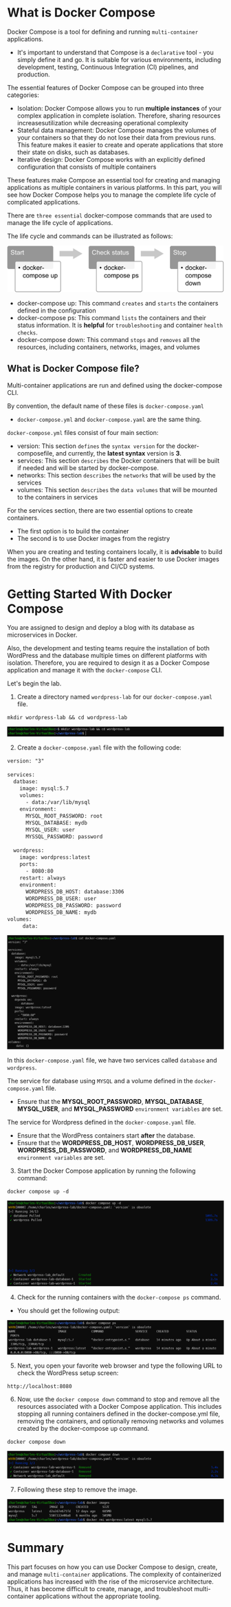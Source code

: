 # What is Docker Compose
Docker Compose is a tool for defining and running `multi-container` applications.

- It's important to understand that Compose is a `declarative` tool - you simply define it and go. It is suitable for various environments, including development, testing, Continuous Integration (CI) pipelines, and production.

The essential features of Docker Compose can be grouped into three categories:
- Isolation: Docker Compose allows you to run **multiple instances** of your complex application in complete isolation. Therefore, sharing resources increasesutilization while decreasing operational complexity
- Stateful data management: Docker Compose manages the volumes of your containers so that they do not lose their data from previous runs. This feature makes it easier to create and operate applications that store their state on disks, such as databases.
- Iterative design: Docker Compose works with an explicitly defined configuration that consists of multiple containers

These features make Compose an essential tool for creating and managing applications as multiple containers in various platforms. In this part, you will see how Docker Compose helps you to manage the complete life cycle of complicated applications.

There are `three essential` docker-compose commands that are used to manage the life cycle of applications.

The life cycle and commands can be illustrated as follows:

![alt text](../images/14.Docker-Compose/LifeCycleCompose.png)

- docker-compose up: This command `creates` and `starts` the containers defined in the configuration
- docker-compose ps: This command `lists` the containers and their status information. It is **helpful** for `troubleshooting` and container `health checks`.
- docker-compose down: This command `stops` and `removes` all the resources, including containers, networks, images, and volumes

## What is Docker Compose file?
Multi-container applications are run and defined using the docker-compose CLI.

By convention, the default name of these files is `docker-compose.yaml`
- `docker-compose.yml` and `docker-compose.yaml` are the same thing.

`docker-compose.yml` files consist of four main section:
- version: This section `defines` the `syntax version` for the docker-composefile, and currently, the **latest syntax** version is **3**.
- services: This section `describes` the Docker containers that will be built if needed and will be started by docker-compose.
- networks: This section `describes` the `networks` that will be used by the services
- volumes: This section `describes` the `data volumes` that will be mounted to the
containers in services

For the services section, there are two essential options to create containers. 
- The first option is to build the container
- The second is to use Docker images from the registry

When you are creating and testing containers locally, it is **advisable** to build the images. On the other hand, it is faster and easier to use Docker images from the registry for production and CI/CD systems.

# Getting Started With Docker Compose
You are assigned to design and deploy a blog with its database as microservices in Docker.

Also, the development and testing teams require the installation of both WordPress and the database multiple times on different platforms with isolation. Therefore, you are required to design it as a Docker Compose application and manage it with the `docker-compose` CLI.

Let's begin the lab.

1. Create a directory named `wordpress-lab` for our `docker-compose.yaml` file.

```
mkdir wordpress-lab && cd wordpress-lab
```

![alt text](../images/14.Docker-Compose/1Compose.png)

2. Create a `docker-compose.yaml` file with the following code:

```
version: "3"

services:
  datbase:
    image: mysql:5.7
    volumes: 
      - data:/var/lib/mysql
    environment: 
      MYSQL_ROOT_PASSWORD: root
      MYSQL_DATABASE: mydb
      MYSQL_USER: user
      MYSSQL_PASSWORD: password

  wordpress:
    image: wordpress:latest
    ports: 
      - 8080:80
    restart: always
    environment: 
      WORDPRESS_DB_HOST: database:3306
      WORDPRESS_DB_USER: user
      WORDPRESS_DB_PASSWORD: password
      WORDPRESS_DB_NAME: mydb
volumes:
     data:
```

![alt text](../images/14.Docker-Compose/2Compose.png)

In this `docker-compose.yaml` file, we have two services called `database` and `wordpress`.

The service for database using `MYSQL` and a volume defined in the `docker-compose.yaml` file.
- Ensure that the **MYSQL_ROOT_PASSWORD**, **MYSQL_DATABASE**, **MYSQL_USER**, and **MYSQL_PASSWORD** `environment variables` are set.

The service for Wordpress defined in the `docker-compose.yaml` file.
- Ensure that the WordPress containers start **after** the database.
- Ensure that the **WORDPRESS_DB_HOST**, **WORDPRESS_DB_USER**, **WORDPRESS_DB_PASSWORD**, and **WORDPRESS_DB_NAME** `environment variables` are set.

3. Start the Docker Compose application by running the following command:

```
docker compose up -d
```

![alt text](../images/14.Docker-Compose/3Compose.png)

4. Check for the running containers with the `docker-compose ps` command.
- You should get the following output:

![alt text](../images/14.Docker-Compose/4Compose.png)

5. Next, you open your favorite web browser and type the following URL to check the WordPress setup screen:

```
http://localhost:8080
```

6. Now, use the `docker compose down` command to stop and remove all the resources associated with a Docker Compose application. This includes stopping all running containers defined in the docker-compose.yml file, removing the containers, and optionally removing networks and volumes created by the docker-compose up command.

```
docker compose down
```

![alt text](../images/14.Docker-Compose/5Compose.png)

7. Following these step to remove the image.

![alt text](../images/14.Docker-Compose/6Compose.png)

# Summary
This part focuses on how you can use Docker Compose to design, create, and manage `multi-container` applications. The complexity of containerized applications has increased with the rise of the microservice architecture. Thus, it has become difficult to create, manage, and troubleshoot multi-container applications without the appropriate tooling.
